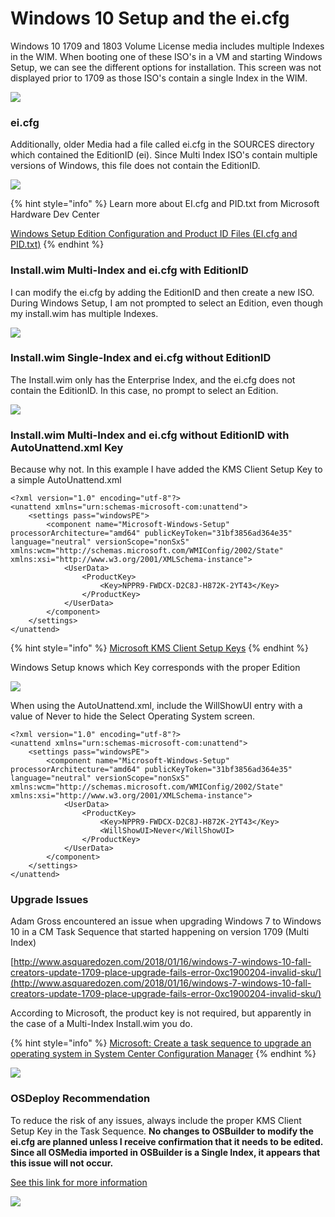 # Windows 10 Setup and the ei.cfg

Windows 10 1709 and 1803 Volume License media includes multiple Indexes in the WIM.  When booting one of these ISO's in a VM and starting Windows Setup, we can see the different options for installation.  This screen was not displayed prior to 1709 as those ISO's contain a single Index in the WIM.

![](../../.gitbook/assets/2018-07-29_13-28-48.png)

### ei.cfg

Additionally, older Media had a file called ei.cfg in the SOURCES directory which contained the EditionID \(ei\).  Since Multi Index ISO's contain multiple versions of Windows, this file does not contain the EditionID.

![](../../.gitbook/assets/2018-07-29_13-22-53.png)

{% hint style="info" %}
Learn more about EI.cfg and PID.txt from Microsoft Hardware Dev Center

[Windows Setup Edition Configuration and Product ID Files \(EI.cfg and PID.txt\)](https://docs.microsoft.com/en-us/windows-hardware/manufacture/desktop/windows-setup-edition-configuration-and-product-id-files--eicfg-and-pidtxt)
{% endhint %}

### Install.wim Multi-Index and ei.cfg with EditionID

I can modify the ei.cfg by adding the EditionID and then create a new ISO.  During Windows Setup, I am not prompted to select an Edition, even though my install.wim has multiple Indexes.

![](../../.gitbook/assets/2018-07-29_13-44-13.png)

### Install.wim Single-Index and ei.cfg without EditionID

The Install.wim only has the Enterprise Index, and the ei.cfg does not contain the EditionID.  In this case, no prompt to select an Edition.

![](../../.gitbook/assets/2018-07-29_14-12-37.png)

### Install.wim Multi-Index and ei.cfg without EditionID with AutoUnattend.xml Key

Because why not.  In this example I have added the KMS Client Setup Key to a simple AutoUnattend.xml

```text
<?xml version="1.0" encoding="utf-8"?>
<unattend xmlns="urn:schemas-microsoft-com:unattend">
    <settings pass="windowsPE">
        <component name="Microsoft-Windows-Setup" processorArchitecture="amd64" publicKeyToken="31bf3856ad364e35" language="neutral" versionScope="nonSxS" xmlns:wcm="http://schemas.microsoft.com/WMIConfig/2002/State" xmlns:xsi="http://www.w3.org/2001/XMLSchema-instance">
            <UserData>
                <ProductKey>
                    <Key>NPPR9-FWDCX-D2C8J-H872K-2YT43</Key>
                </ProductKey>
            </UserData>
        </component>
    </settings>
</unattend>
```

{% hint style="info" %}
[Microsoft KMS Client Setup Keys](https://docs.microsoft.com/en-us/windows-server/get-started/kmsclientkeys)
{% endhint %}

Windows Setup knows which Key corresponds with the proper Edition

![](../../.gitbook/assets/2018-07-29_14-49-33.png)

When using the AutoUnattend.xml, include the WillShowUI entry with a value of Never to hide the Select Operating System screen.

```text
<?xml version="1.0" encoding="utf-8"?>
<unattend xmlns="urn:schemas-microsoft-com:unattend">
    <settings pass="windowsPE">
        <component name="Microsoft-Windows-Setup" processorArchitecture="amd64" publicKeyToken="31bf3856ad364e35" language="neutral" versionScope="nonSxS" xmlns:wcm="http://schemas.microsoft.com/WMIConfig/2002/State" xmlns:xsi="http://www.w3.org/2001/XMLSchema-instance">
            <UserData>
                <ProductKey>
                    <Key>NPPR9-FWDCX-D2C8J-H872K-2YT43</Key>
                    <WillShowUI>Never</WillShowUI>
                </ProductKey>
            </UserData>
        </component>
    </settings>
</unattend>
```

### Upgrade Issues

Adam Gross encountered an issue when upgrading Windows 7 to Windows 10 in a CM Task Sequence that started happening on version 1709 \(Multi Index\) 

[http://www.asquaredozen.com/2018/01/16/windows-7-windows-10-fall-creators-update-1709-place-upgrade-fails-error-0xc1900204-invalid-sku/](http://www.asquaredozen.com/2018/01/16/windows-7-windows-10-fall-creators-update-1709-place-upgrade-fails-error-0xc1900204-invalid-sku/)

According to Microsoft, the product key is not required, but apparently in the case of a Multi-Index Install.wim you do.

{% hint style="info" %}
[Microsoft: Create a task sequence to upgrade an operating system in System Center Configuration Manager](https://docs.microsoft.com/en-us/sccm/osd/deploy-use/create-a-task-sequence-to-upgrade-an-operating-system)
{% endhint %}

![](../../.gitbook/assets/2018-07-29_15-15-55.png)

### OSDeploy Recommendation

To reduce the risk of any issues, always include the proper KMS Client Setup Key in the Task Sequence.  **No changes to OSBuilder to modify the ei.cfg are planned unless I receive confirmation that it needs to be edited.  Since all OSMedia imported in OSBuilder is a Single Index, it appears that this issue will not occur.**

[See this link for more information](https://answers.microsoft.com/en-us/windows/forum/windows_7-windows_install-winsubother/windows-10-1709-compatability-check-failure/8c41147b-d51a-47ef-a5f3-2d0bad204f3f)

![](../../.gitbook/assets/2018-07-29_15-23-36.png)



